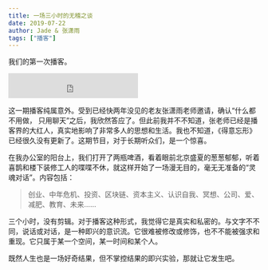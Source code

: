 ```yaml
---
title: 一场三小时的无稽之谈
date: 2019-07-22
author: Jade & 张潇雨
tags: ["播客"]
---
```


我们的第一次播客。

<!--more-->

<iframe height="50" width="260" src="https://www.ximalaya.com/thirdparty/player/sound/player.html?id=198784423&type=red" frameborder=0 allowfullscreen></iframe>

这一期播客纯属意外。受到已经快两年没见的老友张潇⾬老师邀请，确认“什么都不⽤做， 只用聊天”之后，我欣然答应了。但此前我并不不知道，张老师已经是播客界的大红人，真实地影响了非常多人的思想和⽣活。我也不知道，《得意忘形》已经很久没有更新了。这期节⽬，对于长期听众们，是一个惊喜。

在我办公室的阳台上，我们打开了两瓶啤酒，看着眼前北京盛夏的葱葱郁郁，听着喜鹊和楼下装修⼯人的喋喋不休，就这样开始了一场漫⽆目的，毫⽆无准备的“灵魂对话”。内容包括：

> 创业、中年危机、投资、区块链、资本主义、认识自我、冥想、公司、爱、减肥、教育、未来……

三个小时，没有剪辑。对于播客这种形式，我觉得它是真实和私密的。与文字不不同，说话或对话，是一种即兴的意识流。它很难被修改或修饰，也不不能被强求和重现。它只属于某一个空间，某一时间和某个人。

既然人⽣也是⼀场好奇结果，但不掌控结果的即兴实验，那就让它发生吧。